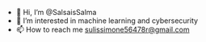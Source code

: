- 👋 Hi, I’m @SalsaisSalma
- 👀 I’m interested in machine learning and cybersecurity
- 📫 How to reach me sulissimone56478r@gmail.com


<!---
SalsaisSalma/SalsaisSalma is a ✨ special ✨ repository because its `README.md` (this file) appears on your GitHub profile.
You can click the Preview link to take a look at your changes.
--->
